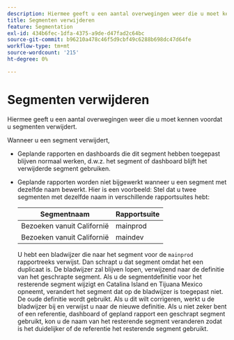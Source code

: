 ```yaml
---
description: Hiermee geeft u een aantal overwegingen weer die u moet kennen voordat u segmenten verwijdert.
title: Segmenten verwijderen
feature: Segmentation
exl-id: 434b6fec-1dfa-4375-a9de-d47fad2c64bc
source-git-commit: b96210a478c46f5d9cbf49c6288b698dc47d64fe
workflow-type: tm+mt
source-wordcount: '215'
ht-degree: 0%

---
```


# Segmenten verwijderen

Hiermee geeft u een aantal overwegingen weer die u moet kennen voordat u segmenten verwijdert.

Wanneer u een segment verwijdert,

* Geplande rapporten en dashboards die dit segment hebben toegepast blijven normaal werken, d.w.z. het segment of dashboard blijft het verwijderde segment gebruiken.
* Geplande rapporten worden niet bijgewerkt wanneer u een segment met dezelfde naam bewerkt. Hier is een voorbeeld: Stel dat u twee segmenten met dezelfde naam in verschillende rapportsuites hebt:

  | Segmentnaam | Rapportsuite |
  |---|---|
  | Bezoeken vanuit Californië | mainprod |
  | Bezoeken vanuit Californië | maindev |


  U hebt een bladwijzer die naar het segment voor de `mainprod` rapportreeks verwijst. Dan schrapt u dat segment omdat het een duplicaat is. De bladwijzer zal blijven lopen, verwijzend naar de definitie van het geschrapte segment. Als u de segmentdefinitie voor het resterende segment wijzigt en Catalina Island en Tijuana Mexico opneemt, verandert het segment dat op de bladwijzer is toegepast niet. De oude definitie wordt gebruikt. Als u dit wilt corrigeren, werkt u de bladwijzer bij en verwijst u naar de nieuwe definitie. Als u niet zeker bent of een referentie, dashboard of gepland rapport een geschrapt segment gebruikt, kon u de naam van het resterende segment veranderen zodat is het duidelijker of de referentie het resterende segment gebruikt.
